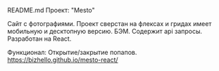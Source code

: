 README.md
Проект: "Mesto"

Сайт с фотографиями.
Проект сверстан на флексах и гридах имеет мобильную и десктопную версию.
БЭМ.
Содержит аpi запросы.
Разработан на React.

Функционал: Открытие/закрытие попапов.
https://bizhello.github.io/mesto-react/
